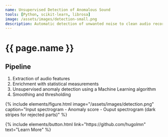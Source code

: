 ```yaml
---
name: Unsupervised Detection of Anomalous Sound
tools: [Python, scikit-learn, librosa]
image: /assets/images/detection-small.png
description: Automatic detection of unwanted noise to clean audio recordings.
---
```


# {{ page.name }}

## Pipeline

1. Extraction of audio features
2. Enrichment with statistical measurements
3. Unsupervised anomaly detection using a Machine Learning algorithm
4. Smoothing and thresholding

{% include elements/figure.html image="/assets/images/detection.png" caption="Input spectrogram - Anomaly score - Ouput spectrogram (dark stripes for rejected parts)" %}

<p class="text-center">
{% include elements/button.html link="https://github.com/hugolmn" text="Learn More" %}
</p>
